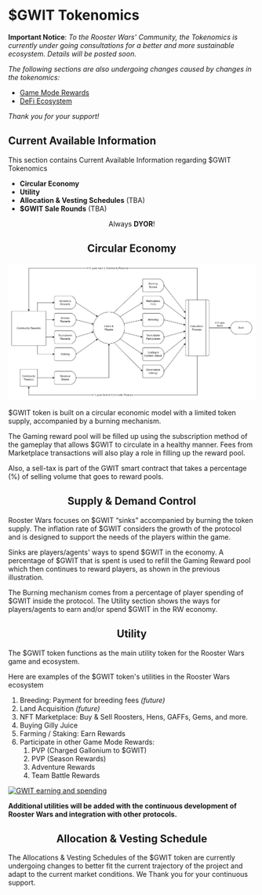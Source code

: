 # **$GWIT Tokenomics**

**Important Notice**: _To the Rooster Wars' Community, the Tokenomics is currently under going consultations for a better and more sustainable ecosystem. Details will be posted soon._

_The following sections are also undergoing changes caused by changes in the tokenomics:_

- [Game Mode Rewards](../gameplay/game-rewards/index.md)
- [DeFi Ecosystem](../defi/index.md)

_Thank you for your support!_

## **Current Available Information**

This section contains Current Available Information regarding $GWIT Tokenomics

- **Circular Economy**
- **Utility**
- **Allocation & Vesting Schedules** (TBA)
- **$GWIT Sale Rounds** (TBA)

<center>

Always **DYOR**!

## **Circular Economy**

<img src="../images/Circular-economy.png" alt="Economy" class="economy-banner">
</center>

$GWIT token is built on a circular economic model with a limited token supply, accompanied by a burning mechanism. 

The Gaming reward pool will be filled up using the subscription method of the gameplay that allows $GWIT to circulate in a healthy manner. Fees from Marketplace transactions will also play a role in filling up the reward pool. 

Also, a sell-tax is part of the GWIT smart contract that takes a percentage (%) of selling volume that goes to reward pools.

<center>

## **Supply & Demand Control**

</center>

Rooster Wars focuses on $GWIT “sinks” accompanied by burning the token supply. The inflation rate of $GWIT considers the growth of the protocol and is designed to support the needs of the players within the game. 

Sinks are players/agents' ways to spend $GWIT in the economy. A percentage of $GWIT that is spent is used to refill the Gaming Reward pool which then continues to reward players, as shown in the previous illustration. 

The Burning mechanism comes from a percentage of player spending of $GWIT inside the protocol. The Utility section shows the ways for players/agents to earn and/or spend $GWIT in the RW economy. 


<center>

## **Utility**

</center>

The $GWIT token functions as the main utility token for the Rooster Wars game and ecosystem.

Here are examples of the $GWIT token's utilities in the Rooster Wars ecosystem

1.  Breeding: Payment for breeding fees _(future)_
2.  Land Acquisition _(future)_
3.  NFT Marketplace: Buy & Sell Roosters, Hens, GAFFs, Gems, and more.
4.  Buying Gilly Juice
5.  Farming / Staking: Earn Rewards
6.  Participate in other Game Mode Rewards:
    1. PVP (Charged Gallonium to $GWIT)
    2. PVP (Season Rewards)
    3. Adventure Rewards
    4. Team Battle Rewards

<a href="../../images/GWIT_earn_spend.png" target="_blank"><img src="../../images/GWIT_earn_spend.png" alt="GWIT earning and spending" class="diagram"></a>

**Additional utilities will be added with the continuous development of Rooster Wars and integration with other protocols.**

<center>

## **Allocation & Vesting Schedule**

</center>

The Allocations & Vesting Schedules of the $GWIT token are currently undergoing changes to better fit the current trajectory of the project and adapt to the current market conditions. We Thank you for your continuous support.

<!-- Hide Numbers and Allocations: Aug, 19, 2022

$GWIT Total Supply is 1,000,000,000 (1 billion Tokens). 

Below is a table that shows the tentative locking period and vesting schedules of $GWIT tokens. 

<center>

|        Allocations   |    **    Tokens **   | **    Share ** | **    TGE Release ** | **    Cliff (Months) ** | **    Vesting (Daily) ** | **    Period (Months) ** |
|--------------------|:--------------------:|:--------------:|:--------------------:|:-----------------------:|:------------------------:|:------------------------:|
|     Seed             |       50,000,000     |       5.0%     |          3.0%        |             6           |           Linear         |             12           |
|     Strategic        |       70,000,000     |       7.0%     |          4.0%        |             6           |           Linear         |             12           |
|     Private          |       30,000,000     |       3.0%     |          5.0%        |             6           |           Linear         |             12           |
|     Public/IDO       |       10,000,000     |       1.0%     |         33.0%        |             1           |           Linear         |             3            |
|     Founders  |      150,000,000     |      15.0%     |          0.0%        |            12           |           Linear         |             24           |
|     Advisors         |       30,000,000     |       3.0%     |          0.0%        |            12           |           Linear         |             24           |
|     Ecosystem Fund   |      100,000,000     |      10.0%     |          0.0%        |             6           |           Linear         |             30           |
|     Game Rewards     |      400,000,000     |      40.0%     |          *3.0%        |             1           |           Linear         |             80           |
|     Treasury         |      120,000,000     |      12.0%     |          0.0%        |             6           |            None          |             12           |
|     Dex Liquidity    |       40,000,000     |       4.0%     |         10.0%        |             0           |            None          |             12           |
|    **    Total **    | **  1,000,000,000 ** | **  100.00% ** |                      |                         |                          |                          |

<small> *The $GWIT unlocked for Game Rewards on TGE is not included in the circulating supply of $GWIT since it is transferred directly to that pool. </small> 

Below is a chart of the Macro-Allocation of $GWIT token.


<img src="../../images/tokenomics.png" alt="tokenomics-chart" class="tokenomics">
</center>

**Fund Raising**

This is composed of the **Seed**, **Strategic**, **Private** and **Public/IDO** rounds wherein funds raised will be used to cover liquidity expenses, current operation expenses, marketing and promotions, while continuously developing the project, and growing the team behind Rooster Wars.

**Team**

This represents the **Founders** and **Advisors** share in the Rooster Wars project and acts as an incentive to the team to make the project sustainable and better throughout time.

**Ecosystem Fund**

This represents other NFT and DeFi projects that Rooster Wars has partnered with for added utility and NFT interoperability

**Community Rewards**

This encompasses $GWIT rewards distributed to the Rooster Wars community

**Community Treasury**

The purpose of the treasury is to allocate **revenue shares** for NFT holders of Rooster Wars and to support the project in case of unfortunate events.

**DEX Liquidity**

Is the liquidity provided by Rooster Wars to list $GWIT token in an exchange
-->

<!-- TOKENOMICS REVAMP: May 3,2022
## **Token Sale Rounds**

_“We aim to achieve a somewhat fair launch while trying to raise initial funding. Hence we narrowed down the price differences in each round.”_

</center>

### **Private Sale**

All Private Sale tokens will be transferred into a public wallet address upon contract deployment. The investors will be given 6% of the total supply of $GWIT tokens amounting to 60,000,000 $GWIT.

Vesting Schedule: 15% unlocked at TGE + Monthly vesting for 12 months

**How to Participate?**

- Minimum Investment: TBA

### **Presale 1**

10% of "Presale 1" tokens will be unlocked at TGE while the remaining 90% will be placed in a public wallet address and will be distributed to token owners in accordance with its vesting schedule: 10% TGE then Monthly for 6 months

The "Presale 1" amounts to 9% of the total supply of $GWIT tokens which is 90,000,000 $GWIT.

**How to Participate?**

- Minimum Investment: TBA
- Maximum Investment: TBA

### **Presale 2** (No Vesting Period)

"Presale 2" amounts to 1% of the total supply of $GWIT, which is 10,000,000 $GWIT, and will be unlocked on TGE.

**How to Participate?**

- Minimum Investment: None
- Maximum Investment: TBA
- Whitelisted Addresses

### **Initial DEX Offering (IDO)**

Starting price: TBA

<center>

## **Vesting Schedule**

Below is a table overview of the different vesting schedules based on $GWIT allocation.

| **Allocations** |     **Tokens**    |  **Share**  | **TGE Release** | **Cliff (Months)** | **Vesting** | **Period (Months)** |
|:---------------:|:-----------------:|:-----------:|:---------------:|:------------------:|:-----------:|:-------------------:|
| Pre-Seed        |     40,000,000    |     4.0%    |       3.0%      |         12         |    Linear   |          24         |
| Seed Round      |     80,000,000    |     8.0%    |       3.0%      |         12         |    Linear   |          24         |
| Strategic       |     50,000,000    |     5.0%    |       5.0%      |         12         |    Linear   |          18         |
| Pre-Public      |     10,000,000    |     1.0%    |      20.0%      |                    |    Linear   |          2          |
| Marketing       |     50,000,000    |     5.0%    |       5.0%      |          1         |    Linear   |          35         |
| Team            |    130,000,000    |    13.0%    |       0.0%      |         12         |    Linear   |          24         |
| Advisors        |     20,000,000    |     2.0%    |       0.0%      |         12         |    Linear   |          24         |
| Airdrop         |     20,000,000    |     2.0%    |       0.0%      |          1         |    Linear   |          4          |
| Farming         |    100,000,000    |    10.0%    |       0.0%      |                    |    Daily*   |                     |
| Game Rewards    |    400,000,000    |    40.0%    |      35.0%      |          1         |    Linear   |          20         |
| Treasury        |     70,000,000    |     7.0%    |       0.0%      |          6         |     None    |                     |
| Dex Liquidity   |     30,000,000    |     3.0%    |      100.0%     |                    |     None    |                     |
|    **Total**    | **1,000,000,000** | **100.00%** |                 |                    |             |                     |

_\*Farming Token release starts from 0.18% of Farming tokens on Day 1 then applies 0.005% deflator each day forward._

_Airdrop tokens may be used for future airdrop activities_

</center>

-->